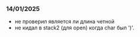 ### 14/01/2025
- не проверил является ли длина четной
- не кидал в stack2 (для open) когда char был ')'. 